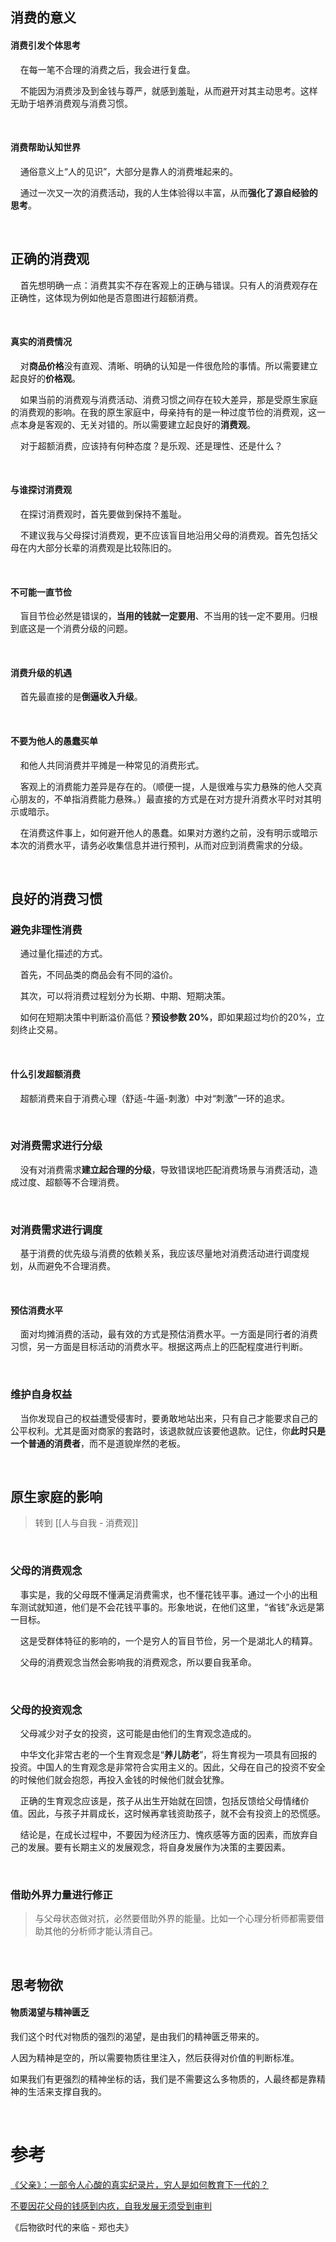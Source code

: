 ## 消费的意义

#### 消费引发个体思考

    在每一笔不合理的消费之后，我会进行复盘。

    不能因为消费涉及到金钱与尊严，就感到羞耻，从而避开对其主动思考。这样无助于培养消费观与消费习惯。

    

#### 消费帮助认知世界

    通俗意义上“人的见识”，大部分是靠人的消费堆起来的。

    通过一次又一次的消费活动，我的人生体验得以丰富，从而**强化了源自经验的思考**。

    

## 正确的消费观

    首先想明确一点：消费其实不存在客观上的正确与错误。只有人的消费观存在正确性，这体现为例如他是否意图进行超额消费。

    

#### 真实的消费情况

    对**商品价格**没有直观、清晰、明确的认知是一件很危险的事情。所以需要建立起良好的**价格观**。

    如果当前的消费观与消费活动、消费习惯之间存在较大差异，那是受原生家庭的消费观的影响。在我的原生家庭中，母亲持有的是一种过度节俭的消费观，这一点本身是客观的、无关对错的。所以需要建立起良好的**消费观**。

    对于超额消费，应该持有何种态度？是乐观、还是理性、还是什么？

    

#### 与谁探讨消费观

    在探讨消费观时，首先要做到保持不羞耻。

    不建议我与父母探讨消费观，更不应该盲目地沿用父母的消费观。首先包括父母在内大部分长辈的消费观是比较陈旧的。

    

#### 不可能一直节俭

    盲目节俭必然是错误的，**当用的钱就一定要用**、不当用的钱一定不要用。归根到底这是一个消费分级的问题。

    

#### 消费升级的机遇

    首先最直接的是**倒逼收入升级**。

    

#### 不要为他人的愚蠢买单

    和他人共同消费并平摊是一种常见的消费形式。

    客观上的消费能力差异是存在的。（顺便一提，人是很难与实力悬殊的他人交真心朋友的，不单指消费能力悬殊。）最直接的方式是在对方提升消费水平时对其明示或暗示。

    在消费这件事上，如何避开他人的愚蠢。如果对方邀约之前，没有明示或暗示本次的消费水平，请务必收集信息并进行预判，从而对应到消费需求的分级。

    

## 良好的消费习惯

### 避免非理性消费

    通过量化描述的方式。

    ﻿首先，不同品类的商品会有不同的溢价。

    ﻿﻿其次，可以将消费过程划分为长期、中期、短期决策。

    如何在短期决策中判断溢价高低？**预设参数 20%**，即如果超过均价的20%，立刻终止交易。

    

#### 什么引发超额消费

    超额消费来自于消费心理（舒适-牛逼-刺激）中对“刺激”一环的追求。

    

### 对消费需求进行分级

    没有对消费需求**建立起合理的分级**，导致错误地匹配消费场景与消费活动，造成过度、超额等不合理消费。

    

### 对消费需求进行调度

    基于消费的优先级与消费的依赖关系，我应该尽量地对消费活动进行调度规划，从而避免不合理消费。

    

#### 预估消费水平

    面对均摊消费的活动，最有效的方式是预估消费水平。一方面是同行者的消费习惯，另一方面是目标活动的消费水平。根据这两点上的匹配程度进行判断。

    

### 维护自身权益

    当你发现自己的权益遭受侵害时，要勇敢地站出来，只有自己才能要求自己的公平权利。尤其是面对商家的套路时，该退款就应该要他退款。记住，你**此时只是一个普通的消费者**，而不是道貌岸然的老板。

    

## 原生家庭的影响

> 转到 [[人与自我 - 消费观]]

    

### 父母的消费观念

    事实是，我的父母既不懂满足消费需求，也不懂花钱平事。通过一个小的出租车测试就知道，他们是不会花钱平事的。形象地说，在他们这里，“省钱”永远是第一目标。

    这是受群体特征的影响的，一个是穷人的盲目节俭，另一个是湖北人的精算。

    父母的消费观念当然会影响我的消费观念，所以要自我革命。

    

### 父母的投资观念

    父母减少对子女的投资，这可能是由他们的生育观念造成的。

    中华文化非常古老的一个生育观念是“**养儿防老**”，将生育视为一项具有回报的投资。中国人的生育观念是非常符合实用主义的。因此，父母在自己的投资不安全的时候他们就会抱怨，再投入金钱的时候他们就会犹豫。

    正确的生育观念应该是，孩子从出生开始就在回馈，包括反馈给父母情绪价值。因此，与孩子并肩成长，这时候再拿钱资助孩子，就不会有投资上的恐慌感。

    结论是，在成长过程中，不要因为经济压力、愧疚感等方面的因素，而放弃自己的发展。要有长期主义的发展观念，将自身发展作为决策的主要因素。

    

### 借助外界力量进行修正

> 与父母状态做对抗，必然要借助外界的能量。比如一个心理分析师都需要借助其他的分析师才能认清自己。

    

## 思考物欲

#### 物质渴望与精神匮乏

我们这个时代对物质的强烈的渴望，是由我们的精神匮乏带来的。

人因为精神是空的，所以需要物质往里注入，然后获得对价值的判断标准。

如果我们有更强烈的精神坐标的话，我们是不需要这么多物质的，人最终都是靠精神的生活来支撑自我的。

    

# 参考

[《父亲》：一部令人心酸的真实纪录片，穷人是如何教育下一代的？](https://www.bilibili.com/video/BV1Hp4y1m762)

[不要因花父母的钱感到内疚，自我发展无须受到审判](https://www.bilibili.com/video/BV1W64y1N72y)

《后物欲时代的来临 - 郑也夫》
